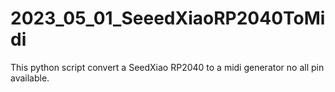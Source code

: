 # 2023_05_01_SeeedXiaoRP2040ToMidi
This python script convert a SeedXiao RP2040 to a midi generator no all pin available.
